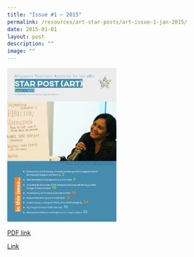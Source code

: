 ```yaml
---
title: "Issue #1 – 2015"
permalink: /resources/art-star-posts/art-issue-1-jan-2015/
date: 2015-01-01
layout: post
description: ""
image: ""
---
```

<img src="/images/sf.png" 
     style="width:50%">
		 
[PDF link](/files/3f96a9b70_u8088.pdf)

[Link](https://www.star.moe.edu.sg/star/slot/resource_star/pf01/3f96a9b70_u8088.pdf)